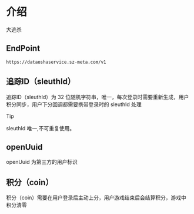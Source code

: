 # 介绍

大逃杀

## EndPoint

`https://dataoshaservice.sz-meta.com/v1`


## 追踪ID（sleuthId）

追踪ID（sleuthId）为 32 位随机字符串，唯一，每次登录时需要重新生成，用户积分同步，用户下分回调都需要携带登录时的 sleuthId 处理

> [!TIP]
> sleuthId 唯一,不可重复使用。 


## openUuid

openUuid 为第三方的用户标识

## 积分（coin）

积分（coin）需要在用户登录后主动上分，用户游戏结束后会结算积分，游戏中积分清零



